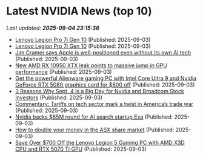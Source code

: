 # Latest NVIDIA News (top 10)
_Last updated: **2025-09-04 23:15:36**_

- [Lenovo Legion Pro 7i Gen 10](https://uk.pcmag.com/laptops/159884/lenovo-legion-pro-7i-gen-10) (Published: 2025-09-03)
- [Lenovo Legion Pro 7i Gen 10](https://me.pcmag.com/en/laptops/32032/lenovo-legion-pro-7i-gen-10) (Published: 2025-09-03)
- [Jim Cramer says Apple is well-positioned even without its own AI tech](https://www.cnbc.com/2025/09/03/jim-cramer-apple-is-well-positioned-without-ai-tech.html) (Published: 2025-09-03)
- [New AMD RX 10950 XTX leak points to massive jump in GPU performance](https://www.androidheadlines.com/2025/09/new-amd-rx-10950-xtx-leak-points-to-massive-jump-in-gpu-performance.html) (Published: 2025-09-03)
- [Get the powerful Alienware gaming PC with Intel Core Ultra 9 and Nvidia GeForce RTX 5080 graphics card for $600 off](https://www.xda-developers.com/alienware-aurora-gaming-desktop-2400-deal/) (Published: 2025-09-03)
- [3 Reasons Why Sept. 4 Is a Big Day for Nvidia and Broadcom Stock Investors](https://consent.yahoo.com/v2/collectConsent?sessionId=1_cc-session_be9754e7-913d-4f5b-99d4-bb0b613710bb) (Published: 2025-09-03)
- [Commentary: Tariffs on tech sector mark a twist in America’s trade war](https://www.channelnewsasia.com/commentary/trump-semiconductor-tariff-company-country-exemption-apple-5322506) (Published: 2025-09-03)
- [Nvidia backs $85M round for AI search startup Exa](https://siliconangle.com/2025/09/03/nvidia-backs-85m-round-ai-search-startup-exa/) (Published: 2025-09-03)
- [How to double your money in the ASX share market](https://www.fool.com.au/2025/09/04/how-to-double-your-money-in-the-asx-share-market/) (Published: 2025-09-03)
- [Save Over $700 Off the Lenovo Legion 5 Gaming PC with AMD X3D CPU and RTX 5070 Ti GPU](https://www.ign.com/articles/lenovo-legion-5-rtx-5070-ti-gaming-pc-deal-better-than-labor-day) (Published: 2025-09-03)
